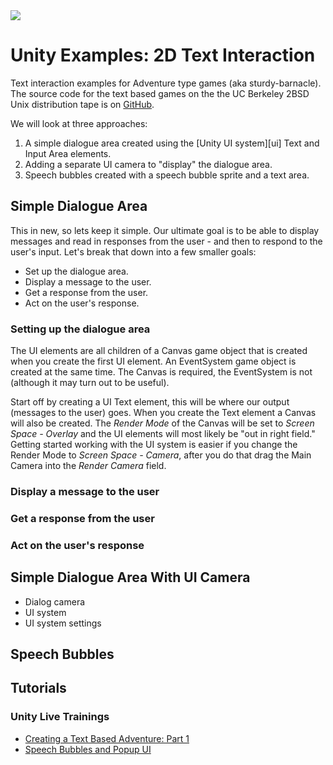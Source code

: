<img src="https://video-images.vice.com/articles/592c3e62506abb44a68e9ad0/lede/1496072037917-Colossal_Cave_Adventure_on_VT100_terminal.jpeg">

# Unity Examples: 2D Text Interaction

Text interaction examples for Adventure type games (aka sturdy-barnacle). The source code for the text based games on the the UC Berkeley 2BSD Unix distribution tape is on [GitHub](https://github.com/msharov/bsd-games).

We will look at three approaches:

1. A simple dialogue area created using the [Unity UI system][ui] Text and Input Area elements.
1. Adding a separate UI camera to "display" the dialogue area.
1. Speech bubbles created with a speech bubble sprite and a text area.

## Simple Dialogue Area

This in new, so lets keep it simple. Our ultimate goal is to be able to display messages and read in responses from the user - and then to respond to the user's input. Let's break that down into a few smaller goals:

* Set up the dialogue area.
* Display a message to the user.
* Get a response from the user.
* Act on the user's response.

### Setting up the dialogue area

The UI elements are all children of a Canvas game object that is created when you create the first UI element. An EventSystem game object is created at the same time. The Canvas is required, the EventSystem is not (although it may turn out to be useful).

Start off by creating a UI Text element, this will be where our output (messages to the user) goes. When you create the Text element a Canvas will also be created. The *Render Mode* of the Canvas will be set to *Screen Space - Overlay* and the UI elements will most likely be "out in right field." Getting started working with the UI system is easier if you change the Render Mode to *Screen Space - Camera*, after you do that drag the Main Camera into the *Render Camera* field.

### Display a message to the user

### Get a response from the user

### Act on the user's response

## Simple Dialogue Area With UI Camera

* Dialog camera
* UI system
* UI system settings

## Speech Bubbles

## Tutorials

### Unity Live Trainings
* [Creating a Text Based Adventure: Part 1](https://unity3d.com/learn/live-training/session/creating-text-based-adventure-part-1)
* [Speech Bubbles and Popup UI](http://unity.grogansoft.com/speech-bubbles-and-popup-ui/)
